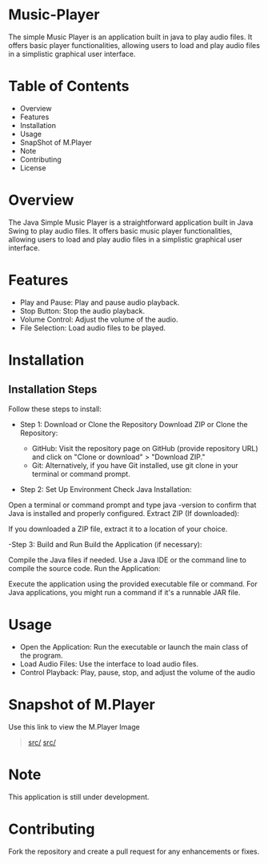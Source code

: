# Music-Player
The simple Music Player is an application built in java to play audio files. It offers basic player functionalities, allowing users to load 
and play audio files in a simplistic graphical user interface.

# Table of Contents
  - Overview
  - Features
  - Installation
  - Usage
  - SnapShot of M.Player
  - Note
  - Contributing
  - License

# Overview
The Java Simple Music Player is a straightforward application built in Java Swing to play audio files. It offers basic music player functionalities,
allowing users to load and play audio files in a simplistic graphical user interface.

# Features
- Play and Pause: Play and pause audio playback.
- Stop Button: Stop the audio playback.
- Volume Control: Adjust the volume of the audio.
- File Selection: Load audio files to be played.

# Installation
## Installation Steps
Follow these steps to install:

 - Step 1: Download or Clone the Repository
  Download ZIP or Clone the Repository:
    - GitHub: Visit the repository page on GitHub (provide repository URL) and click on "Clone or download" > "Download ZIP."
    - Git: Alternatively, if you have Git installed, use git clone <repository URL> in your terminal or command prompt.
      
 - Step 2: Set Up Environment
  Check Java Installation:

  Open a terminal or command prompt and type java -version to confirm that Java is installed and properly configured.
  Extract ZIP (If downloaded):

If you downloaded a ZIP file, extract it to a location of your choice.

 -Step 3: Build and Run
Build the Application (if necessary):

Compile the Java files if needed. Use a Java IDE or the command line to compile the source code.
Run the Application:

Execute the application using the provided executable file or command. For Java applications, you might run a command if it's a runnable JAR file.

# Usage
 - Open the Application: Run the executable or launch the main class of the program.
 - Load Audio Files: Use the interface to load audio files.
 - Control Playback: Play, pause, stop, and adjust the volume of the audio

# Snapshot of M.Player
Use this link to view the M.Player Image
> [src/](https://github.com/NonyeP/Music-Player/blob/main/Streamer/MusicStreamer/src/streamer/M.PlayerImage2.png)
>[src/](https://github.com/NonyeP/Music-Player/blob/main/Streamer/MusicStreamer/src/streamer/M.PlayerImage1.png)
# Note
This application is still under development.

# Contributing
Fork the repository and create a pull request for any enhancements or fixes.
